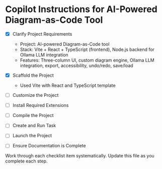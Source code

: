 # Copilot Instructions for AI-Powered Diagram-as-Code Tool

- [x] Clarify Project Requirements
  - Project: AI-powered Diagram-as-Code tool
  - Stack: Vite + React + TypeScript (frontend), Node.js backend for Ollama LLM integration
  - Features: Three-column UI, custom diagram engine, Ollama LLM integration, export, accessibility, undo/redo, save/load

- [x] Scaffold the Project
  - Used Vite with React and TypeScript template

- [ ] Customize the Project
- [ ] Install Required Extensions
- [ ] Compile the Project
- [ ] Create and Run Task
- [ ] Launch the Project
- [ ] Ensure Documentation is Complete

Work through each checklist item systematically. Update this file as you complete each step.

